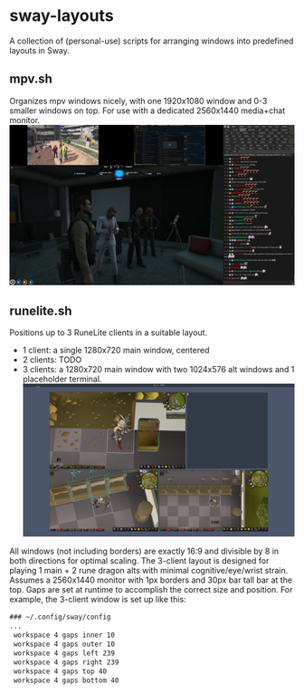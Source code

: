 # sway-layouts

A collection of (personal-use) scripts for arranging windows into predefined layouts in Sway.

## mpv.sh

Organizes mpv windows nicely, with one 1920x1080 window and 0-3 smaller windows on top. For use with a dedicated 2560x1440 media+chat monitor.
![mpv-demo](https://github.com/KogasaPls/sway-layouts/blob/main/screenshots/mpv-demo.png)

## runelite.sh

Positions up to 3 RuneLite clients in a suitable layout.

- 1 client: a single 1280x720 main window, centered
- 2 clients: TODO
- 3 clients: a 1280x720 main window with two 1024x576 alt windows and 1 placeholder terminal.
  ![runelite-demo](https://github.com/KogasaPls/sway-layouts/blob/main/screenshots/runelite-demo.png)

All windows (not including borders) are exactly 16:9 and divisible by 8 in both directions for optimal scaling.
The 3-client layout is designed for playing 1 main + 2 rune dragon alts with minimal cognitive/eye/wrist strain.
Assumes a 2560x1440 monitor with 1px borders and 30px bar tall bar at the top. Gaps are set at runtime to accomplish the correct size and position. For example, the 3-client window is set up like this:

```
### ~/.config/sway/config
...
 workspace 4 gaps inner 10
 workspace 4 gaps outer 10
 workspace 4 gaps left 239
 workspace 4 gaps right 239
 workspace 4 gaps top 40
 workspace 4 gaps bottom 40
```
